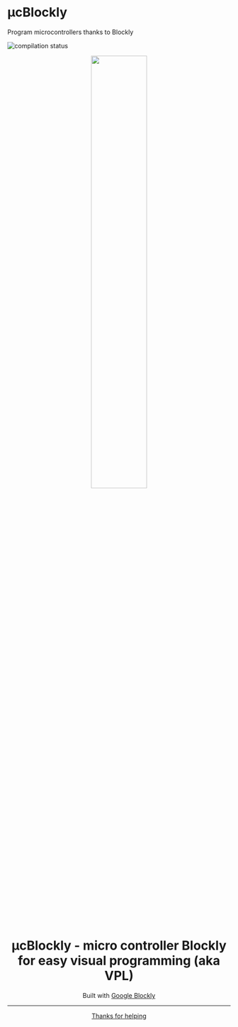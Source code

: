 # µcBlockly
  Program microcontrollers thanks to Blockly
  
![compilation status](https://github.com//A-S-T-U-C-E/ucBlockly/actions/workflows/node.js.yml/badge.svg?event=push)

<div align = 'center'>
  <img src = 'https://developers.google.com/static/blockly/images/logos/logo_standard.svg' width = '50%'>
  <h1>µcBlockly - micro controller Blockly for easy visual programming (aka VPL)</h1>
  <p>Built with <a href="https://developers.google.com/blockly">Google Blockly</a></p>
</div>

---
<p align = 'center'><a href="https://github.com/A-S-T-U-C-E/ucBlockly/pulls">Thanks for helping</a></p>